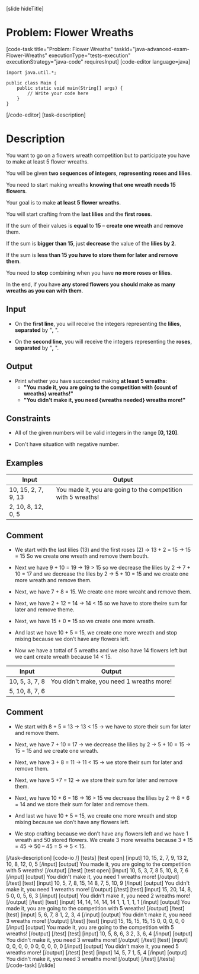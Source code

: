 [slide hideTitle]
# Problem: Flower Wreaths
[code-task title="Problem: Flower Wreaths" taskId="java-advanced-exam-Flower-Wreaths" executionType="tests-execution" executionStrategy="java-code" requiresInput]
[code-editor language=java]
```
import java.util.*;

public class Main {
    public static void main(String[] args) {
        // Write your code here
    }
}
```
[/code-editor]
[task-description]
# Description

You want to go on a flowers wreath competition but to participate you have to make at least 5 flower wreaths.

You will be given **two sequences of integers**, **representing roses and lilies**. 

You need to start making wreaths **knowing that one wreath needs 15 flowers**. 

Your goal is to make **at least 5 flower wreaths**. 

You will start crafting from the **last lilies** and the **first roses**. 

If the sum of their values is **equal** to **15** – **create one wreath** and **remove** them.

If the sum is **bigger than 15**, just **decrease** the value of the **lilies by 2**. 
 
If the sum is **less than 15 you have to store them for later and remove them**. 
 
You need to **stop** combining when you have **no more roses or lilies**. 

In the end, if you have **any stored flowers you should make as many wreaths as you can with them**.

## Input

- On the **first line**, you will receive the integers representing the **lilies**, **separated** by "**,** ".

- On the **second line**, you will receive the integers representing the **roses**, **separated** by "**,** ".

## Output

- Print whether you have succeeded making **at least 5 wreaths**: 
  - **"You made it, you are going to the competition with {count of wreaths} wreaths!"**
  - **"You didn't make it, you need {wreaths needed} wreaths more!"** 

## Constraints

- All of the given numbers will be valid integers in the range **[0, 120]**. 

- Don't have situation with negative number.

## Examples

|Input|Output|
|---|---|
|10, 15, 2, 7, 9, 13|You made it, you are going to the competition with 5 wreaths!|
|2, 10, 8, 12, 0, 5||

## Comment

- We start with the last lilies (13) and the first roses (2) -> 13 + 2 = 15 -> 15 = 15 So we create one wreath and remove them bouth.

- Next we have 9 + 10 = 19 -> 19 > 15 so we decrease the lilies by 2 -> 7 + 10 = 17 and we decrease the liles by 2 -> 5 + 10 = 15 and we create one more wreath and remove them.

- Next, we have 7 + 8 = 15. We create one more wreaht and remove them.

- Next, we have  2 + 12 = 14 -> 14 < 15 so we have to store theire sum for later and remove theme.

- Next, we have 15 + 0 = 15 so we create one more wreath. 

- And last we have 10 + 5 = 15, we create one more wreath and stop mixing because we don’t have any flowers left.

- Now we have a tottal of 5 wreaths and we also have 14 flowers left but we cant create wreath because 14 < 15.

|Input|Output|
|---|---|
|10, 5, 3, 7, 8|You didn't make, you need 1 wreaths more!|
|5, 10, 8, 7, 6||

## Comment

- We start with 8 + 5 = 13 -> 13 < 15 -> we have to store their sum for later and remove them.

- Next, we have 7 + 10 = 17 -> we decrease the lilies by 2 -> 5 + 10 = 15 -> 15 = 15 and we create one wreath.

- Next, we have 3 + 8 = 11 -> 11 < 15 -> we store their sum for later and remove them.

- Next, we have 5 +7 = 12 -> we store their sum for later and remove them.

- Next, we have 10 + 6 = 16 -> 16 > 15 we decrease the lilies by 2 -> 8 + 6 = 14 and we store their sum for later and remove them.

- And last we have 10 + 5 = 15, we create one more wreath and stop mixing because we don’t have any flowers left.

- We stop crafting because we don’t have any flowers left and we have 1 wreath and 50 stored flowers. We create 3 more wreaths because 3 * 15 = 45 -> 50 – 45 = 5 -> 5 < 15.

[/task-description]
[code-io /]
[tests]
[test open]
[input]
10, 15, 2, 7, 9, 13
2, 10, 8, 12, 0, 5
[/input]
[output]
You made it, you are going to the competition with 5 wreaths!
[/output]
[/test]
[test open]
[input]
10, 5, 3, 7, 8
5, 10, 8, 7, 6
[/input]
[output]
You didn't make it, you need 1 wreaths more!
[/output]
[/test]
[test]
[input]
10, 5, 7, 8, 15, 14
8, 7, 5, 10, 9
[/input]
[output]
You didn't make it, you need 1 wreaths more!
[/output]
[/test]
[test]
[input]
15, 20, 14, 8, 5
0, 0, 5, 6, 3
[/input]
[output]
You didn't make it, you need 2 wreaths more!
[/output]
[/test]
[test]
[input]
14, 14, 14, 14, 14
1, 1, 1, 1, 1
[/input]
[output]
You made it, you are going to the competition with 5 wreaths!
[/output]
[/test]
[test]
[input]
5, 6, 7, 8
1, 2, 3, 4
[/input]
[output]
You didn't make it, you need 3 wreaths more!
[/output]
[/test]
[test]
[input]
15, 15, 15, 15, 15
0, 0, 0, 0, 0
[/input]
[output]
You made it, you are going to the competition with 5 wreaths!
[/output]
[/test]
[test]
[input]
10, 5, 8, 6, 3
2, 3, 6, 4
[/input]
[output]
You didn't make it, you need 3 wreaths more!
[/output]
[/test]
[test]
[input]
0, 0, 0, 0, 0
0, 0, 0, 0, 0
[/input]
[output]
You didn't make it, you need 5 wreaths more!
[/output]
[/test]
[test]
[input]
14, 5, 7
1, 5, 4
[/input]
[output]
You didn't make it, you need 3 wreaths more!
[/output]
[/test]
[/tests]
[/code-task]
[/slide]
